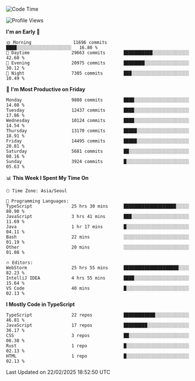 <!--START_SECTION:waka-->
![Code Time](http://img.shields.io/badge/Code%20Time-7%2C351%20hrs%206%20mins-blue)

![Profile Views](http://img.shields.io/badge/Profile%20Views-0-blue)

**I'm an Early 🐤** 

```text
🌞 Morning                11696 commits       ████░░░░░░░░░░░░░░░░░░░░░   16.80 % 
🌆 Daytime                29663 commits       ███████████░░░░░░░░░░░░░░   42.60 % 
🌃 Evening                20975 commits       ████████░░░░░░░░░░░░░░░░░   30.12 % 
🌙 Night                  7305 commits        ███░░░░░░░░░░░░░░░░░░░░░░   10.49 % 
```
📅 **I'm Most Productive on Friday** 

```text
Monday                   9808 commits        ████░░░░░░░░░░░░░░░░░░░░░   14.08 % 
Tuesday                  12437 commits       ████░░░░░░░░░░░░░░░░░░░░░   17.86 % 
Wednesday                10124 commits       ████░░░░░░░░░░░░░░░░░░░░░   14.54 % 
Thursday                 13170 commits       █████░░░░░░░░░░░░░░░░░░░░   18.91 % 
Friday                   14495 commits       █████░░░░░░░░░░░░░░░░░░░░   20.81 % 
Saturday                 5681 commits        ██░░░░░░░░░░░░░░░░░░░░░░░   08.16 % 
Sunday                   3924 commits        █░░░░░░░░░░░░░░░░░░░░░░░░   05.63 % 
```


📊 **This Week I Spent My Time On** 

```text
🕑︎ Time Zone: Asia/Seoul

💬 Programming Languages: 
TypeScript               25 hrs 30 mins      ████████████████████░░░░░   80.90 % 
JavaScript               3 hrs 41 mins       ███░░░░░░░░░░░░░░░░░░░░░░   11.69 % 
Java                     1 hr 17 mins        █░░░░░░░░░░░░░░░░░░░░░░░░   04.11 % 
Bash                     22 mins             ░░░░░░░░░░░░░░░░░░░░░░░░░   01.19 % 
Other                    20 mins             ░░░░░░░░░░░░░░░░░░░░░░░░░   01.08 % 

🔥 Editors: 
WebStorm                 25 hrs 55 mins      █████████████████████░░░░   82.23 % 
IntelliJ IDEA            4 hrs 55 mins       ████░░░░░░░░░░░░░░░░░░░░░   15.64 % 
VS Code                  40 mins             █░░░░░░░░░░░░░░░░░░░░░░░░   02.13 % 
```

**I Mostly Code in TypeScript** 

```text
TypeScript               22 repos            ████████████░░░░░░░░░░░░░   46.81 % 
JavaScript               17 repos            █████████░░░░░░░░░░░░░░░░   36.17 % 
CSS                      3 repos             ██░░░░░░░░░░░░░░░░░░░░░░░   06.38 % 
Rust                     1 repo              █░░░░░░░░░░░░░░░░░░░░░░░░   02.13 % 
HTML                     1 repo              █░░░░░░░░░░░░░░░░░░░░░░░░   02.13 % 
```




 Last Updated on 22/02/2025 18:52:50 UTC
<!--END_SECTION:waka-->
